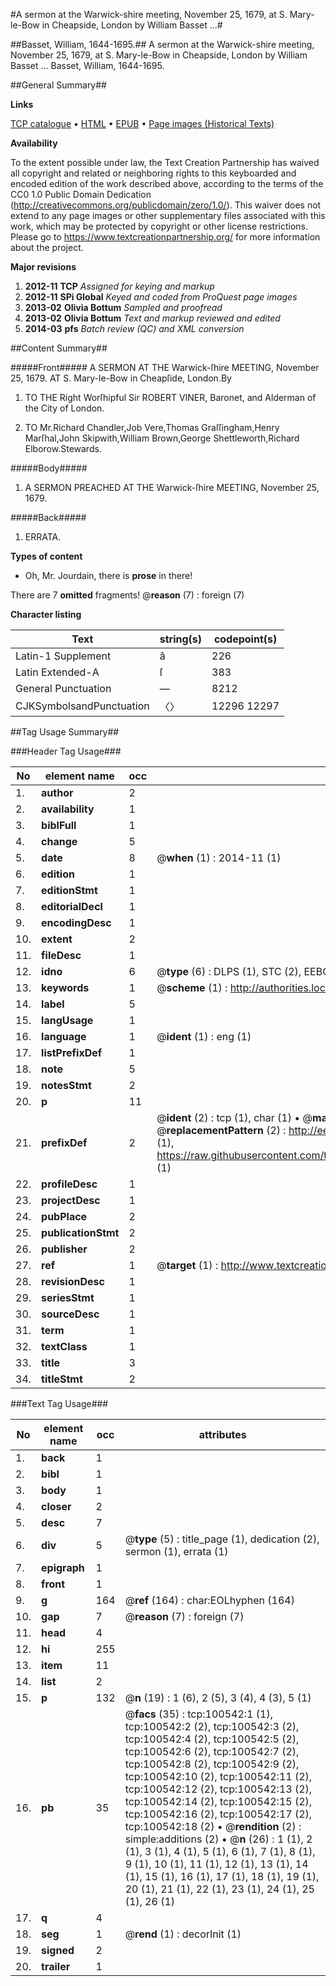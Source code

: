#A sermon at the Warwick-shire meeting, November 25, 1679, at S. Mary-le-Bow in Cheapside, London by William Basset ...#

##Basset, William, 1644-1695.##
A sermon at the Warwick-shire meeting, November 25, 1679, at S. Mary-le-Bow in Cheapside, London by William Basset ...
Basset, William, 1644-1695.

##General Summary##

**Links**

[TCP catalogue](http://www.ota.ox.ac.uk/tcp/)  • 
[HTML](http://tei.it.ox.ac.uk/tcp/Texts-HTML/free/A26/A26753.html)  • 
[EPUB](http://tei.it.ox.ac.uk/tcp/Texts-EPUB/free/A26/A26753.epub) • 
[Page images (Historical Texts)](https://historicaltexts.jisc.ac.uk/eebo-13586160e)

**Availability**

To the extent possible under law, the Text Creation Partnership has waived all copyright and related or neighboring rights to this keyboarded and encoded edition of the work described above, according to the terms of the CC0 1.0 Public Domain Dedication (http://creativecommons.org/publicdomain/zero/1.0/). This waiver does not extend to any page images or other supplementary files associated with this work, which may be protected by copyright or other license restrictions. Please go to https://www.textcreationpartnership.org/ for more information about the project.

**Major revisions**

1. __2012-11__ __TCP__ *Assigned for keying and markup*
1. __2012-11__ __SPi Global__ *Keyed and coded from ProQuest page images*
1. __2013-02__ __Olivia Bottum__ *Sampled and proofread*
1. __2013-02__ __Olivia Bottum__ *Text and markup reviewed and edited*
1. __2014-03__ __pfs__ *Batch review (QC) and XML conversion*

##Content Summary##

#####Front#####
A SERMON AT THE Warwick-ſhire MEETING, November 25, 1679. AT S. Mary-le-Bow in Cheapſide, London.By 
1. TO THE Right Worſhipful Sir ROBERT VINER, Baronet, and Alderman of the City of London.

1. TO Mr.Richard Chandler,Job Vere,Thomas Graſſingham,Henry Marſhal,John Skipwith,William Brown,George Shettleworth,Richard Elborow.Stewards.

#####Body#####

1. A SERMON PREACHED AT THE Warwick-ſhire MEETING, November 25, 1679.

#####Back#####

1. ERRATA.

**Types of content**

  * Oh, Mr. Jourdain, there is **prose** in there!

There are 7 **omitted** fragments! 
 @__reason__ (7) : foreign (7)

**Character listing**


|Text|string(s)|codepoint(s)|
|---|---|---|
|Latin-1 Supplement|â|226|
|Latin Extended-A|ſ|383|
|General Punctuation|—|8212|
|CJKSymbolsandPunctuation|〈〉|12296 12297|

##Tag Usage Summary##

###Header Tag Usage###

|No|element name|occ|attributes|
|---|---|---|---|
|1.|__author__|2||
|2.|__availability__|1||
|3.|__biblFull__|1||
|4.|__change__|5||
|5.|__date__|8| @__when__ (1) : 2014-11 (1)|
|6.|__edition__|1||
|7.|__editionStmt__|1||
|8.|__editorialDecl__|1||
|9.|__encodingDesc__|1||
|10.|__extent__|2||
|11.|__fileDesc__|1||
|12.|__idno__|6| @__type__ (6) : DLPS (1), STC (2), EEBO-CITATION (1), OCLC (1), VID (1)|
|13.|__keywords__|1| @__scheme__ (1) : http://authorities.loc.gov/ (1)|
|14.|__label__|5||
|15.|__langUsage__|1||
|16.|__language__|1| @__ident__ (1) : eng (1)|
|17.|__listPrefixDef__|1||
|18.|__note__|5||
|19.|__notesStmt__|2||
|20.|__p__|11||
|21.|__prefixDef__|2| @__ident__ (2) : tcp (1), char (1)  •  @__matchPattern__ (2) : ([0-9\-]+):([0-9IVX]+) (1), (.+) (1)  •  @__replacementPattern__ (2) : http://eebo.chadwyck.com/downloadtiff?vid=$1&page=$2 (1), https://raw.githubusercontent.com/textcreationpartnership/Texts/master/tcpchars.xml#$1 (1)|
|22.|__profileDesc__|1||
|23.|__projectDesc__|1||
|24.|__pubPlace__|2||
|25.|__publicationStmt__|2||
|26.|__publisher__|2||
|27.|__ref__|1| @__target__ (1) : http://www.textcreationpartnership.org/docs/. (1)|
|28.|__revisionDesc__|1||
|29.|__seriesStmt__|1||
|30.|__sourceDesc__|1||
|31.|__term__|1||
|32.|__textClass__|1||
|33.|__title__|3||
|34.|__titleStmt__|2||


###Text Tag Usage###

|No|element name|occ|attributes|
|---|---|---|---|
|1.|__back__|1||
|2.|__bibl__|1||
|3.|__body__|1||
|4.|__closer__|2||
|5.|__desc__|7||
|6.|__div__|5| @__type__ (5) : title_page (1), dedication (2), sermon (1), errata (1)|
|7.|__epigraph__|1||
|8.|__front__|1||
|9.|__g__|164| @__ref__ (164) : char:EOLhyphen (164)|
|10.|__gap__|7| @__reason__ (7) : foreign (7)|
|11.|__head__|4||
|12.|__hi__|255||
|13.|__item__|11||
|14.|__list__|2||
|15.|__p__|132| @__n__ (19) : 1 (6), 2 (5), 3 (4), 4 (3), 5 (1)|
|16.|__pb__|35| @__facs__ (35) : tcp:100542:1 (1), tcp:100542:2 (2), tcp:100542:3 (2), tcp:100542:4 (2), tcp:100542:5 (2), tcp:100542:6 (2), tcp:100542:7 (2), tcp:100542:8 (2), tcp:100542:9 (2), tcp:100542:10 (2), tcp:100542:11 (2), tcp:100542:12 (2), tcp:100542:13 (2), tcp:100542:14 (2), tcp:100542:15 (2), tcp:100542:16 (2), tcp:100542:17 (2), tcp:100542:18 (2)  •  @__rendition__ (2) : simple:additions (2)  •  @__n__ (26) : 1 (1), 2 (1), 3 (1), 4 (1), 5 (1), 6 (1), 7 (1), 8 (1), 9 (1), 10 (1), 11 (1), 12 (1), 13 (1), 14 (1), 15 (1), 16 (1), 17 (1), 18 (1), 19 (1), 20 (1), 21 (1), 22 (1), 23 (1), 24 (1), 25 (1), 26 (1)|
|17.|__q__|4||
|18.|__seg__|1| @__rend__ (1) : decorInit (1)|
|19.|__signed__|2||
|20.|__trailer__|1||
